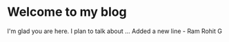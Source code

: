 # Welcome to my blog

I'm glad you are here. I plan to talk about ...
Added a new line - Ram Rohit G
